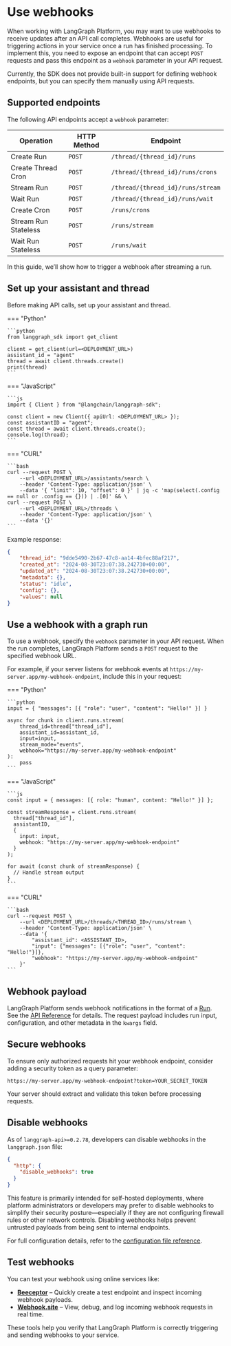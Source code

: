 # Use webhooks

When working with LangGraph Platform, you may want to use webhooks to receive updates after an API call completes. Webhooks are useful for triggering actions in your service once a run has finished processing. To implement this, you need to expose an endpoint that can accept `POST` requests and pass this endpoint as a `webhook` parameter in your API request.

Currently, the SDK does not provide built-in support for defining webhook endpoints, but you can specify them manually using API requests.

## Supported endpoints

The following API endpoints accept a `webhook` parameter:

| Operation            | HTTP Method | Endpoint                          |
|----------------------|-------------|-----------------------------------|
| Create Run           | `POST`      | `/thread/{thread_id}/runs`        |
| Create Thread Cron   | `POST`      | `/thread/{thread_id}/runs/crons`  |
| Stream Run           | `POST`      | `/thread/{thread_id}/runs/stream` |
| Wait Run             | `POST`      | `/thread/{thread_id}/runs/wait`   |
| Create Cron          | `POST`      | `/runs/crons`                     |
| Stream Run Stateless | `POST`      | `/runs/stream`                    |
| Wait Run Stateless   | `POST`      | `/runs/wait`                      |

In this guide, we’ll show how to trigger a webhook after streaming a run.

## Set up your assistant and thread

Before making API calls, set up your assistant and thread.

=== "Python"

    ```python
    from langgraph_sdk import get_client

    client = get_client(url=<DEPLOYMENT_URL>)
    assistant_id = "agent"
    thread = await client.threads.create()
    print(thread)
    ```

=== "JavaScript"

    ```js
    import { Client } from "@langchain/langgraph-sdk";

    const client = new Client({ apiUrl: <DEPLOYMENT_URL> });
    const assistantID = "agent";
    const thread = await client.threads.create();
    console.log(thread);
    ```

=== "CURL"

    ```bash
    curl --request POST \
        --url <DEPLOYMENT_URL>/assistants/search \
        --header 'Content-Type: application/json' \
        --data '{ "limit": 10, "offset": 0 }' | jq -c 'map(select(.config == null or .config == {})) | .[0]' && \
    curl --request POST \
        --url <DEPLOYMENT_URL>/threads \
        --header 'Content-Type: application/json' \
        --data '{}'
    ```

Example response:

```json
{
    "thread_id": "9dde5490-2b67-47c8-aa14-4bfec88af217",
    "created_at": "2024-08-30T23:07:38.242730+00:00",
    "updated_at": "2024-08-30T23:07:38.242730+00:00",
    "metadata": {},
    "status": "idle",
    "config": {},
    "values": null
}
```

## Use a webhook with a graph run

To use a webhook, specify the `webhook` parameter in your API request. When the run completes, LangGraph Platform sends a `POST` request to the specified webhook URL.

For example, if your server listens for webhook events at `https://my-server.app/my-webhook-endpoint`, include this in your request:

=== "Python"

    ```python
    input = { "messages": [{ "role": "user", "content": "Hello!" }] }

    async for chunk in client.runs.stream(
        thread_id=thread["thread_id"],
        assistant_id=assistant_id,
        input=input,
        stream_mode="events",
        webhook="https://my-server.app/my-webhook-endpoint"
    ):
        pass
    ```

=== "JavaScript"

    ```js
    const input = { messages: [{ role: "human", content: "Hello!" }] };

    const streamResponse = client.runs.stream(
      thread["thread_id"],
      assistantID,
      {
        input: input,
        webhook: "https://my-server.app/my-webhook-endpoint"
      }
    );

    for await (const chunk of streamResponse) {
      // Handle stream output
    }
    ```

=== "CURL"

    ```bash
    curl --request POST \
        --url <DEPLOYMENT_URL>/threads/<THREAD_ID>/runs/stream \
        --header 'Content-Type: application/json' \
        --data '{
            "assistant_id": <ASSISTANT_ID>,
            "input": {"messages": [{"role": "user", "content": "Hello!"}]},
            "webhook": "https://my-server.app/my-webhook-endpoint"
        }'
    ```

## Webhook payload

LangGraph Platform sends webhook notifications in the format of a [Run](../../concepts/assistants.md#execution). See the [API Reference](https://langchain-ai.github.io/langgraph/cloud/reference/api/api_ref.html#model/run) for details. The request payload includes run input, configuration, and other metadata in the `kwargs` field.

## Secure webhooks

To ensure only authorized requests hit your webhook endpoint, consider adding a security token as a query parameter:

```
https://my-server.app/my-webhook-endpoint?token=YOUR_SECRET_TOKEN
```

Your server should extract and validate this token before processing requests.

## Disable webhooks

As of `langgraph-api>=0.2.78`, developers can disable webhooks in the `langgraph.json` file:

```json
{
  "http": {
    "disable_webhooks": true
  }
}
```

This feature is primarily intended for self-hosted deployments, where platform administrators or developers may prefer to disable webhooks to simplify their security posture—especially if they are not configuring firewall rules or other network controls. Disabling webhooks helps prevent untrusted payloads from being sent to internal endpoints.

For full configuration details, refer to the [configuration file reference](https://langchain-ai.github.io/langgraph/cloud/reference/cli/?h=disable_webhooks#configuration-file).

## Test webhooks

You can test your webhook using online services like:

- **[Beeceptor](https://beeceptor.com/)** – Quickly create a test endpoint and inspect incoming webhook payloads.
- **[Webhook.site](https://webhook.site/)** – View, debug, and log incoming webhook requests in real time.

These tools help you verify that LangGraph Platform is correctly triggering and sending webhooks to your service.

